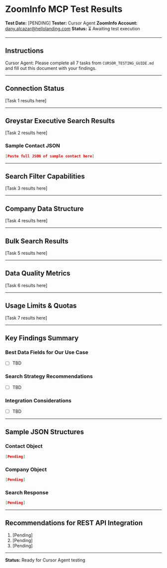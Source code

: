 # ZoomInfo MCP Test Results

**Test Date:** [PENDING]
**Tester:** Cursor Agent
**ZoomInfo Account:** dany.alcazar@hellolanding.com
**Status:** ⏳ Awaiting test execution

---

## Instructions

Cursor Agent: Please complete all 7 tasks from `CURSOR_TESTING_GUIDE.md` and fill out this document with your findings.

---

## Connection Status

[Task 1 results here]

---

## Greystar Executive Search Results

[Task 2 results here]

### Sample Contact JSON
```json
[Paste full JSON of sample contact here]
```

---

## Search Filter Capabilities

[Task 3 results here]

---

## Company Data Structure

[Task 4 results here]

---

## Bulk Search Results

[Task 5 results here]

---

## Data Quality Metrics

[Task 6 results here]

---

## Usage Limits & Quotas

[Task 7 results here]

---

## Key Findings Summary

### Best Data Fields for Our Use Case
- [ ] TBD

### Search Strategy Recommendations
- [ ] TBD

### Integration Considerations
- [ ] TBD

---

## Sample JSON Structures

### Contact Object
```json
[Pending]
```

### Company Object
```json
[Pending]
```

### Search Response
```json
[Pending]
```

---

## Recommendations for REST API Integration

1. [Pending]
2. [Pending]
3. [Pending]

---

**Status:** Ready for Cursor Agent testing
